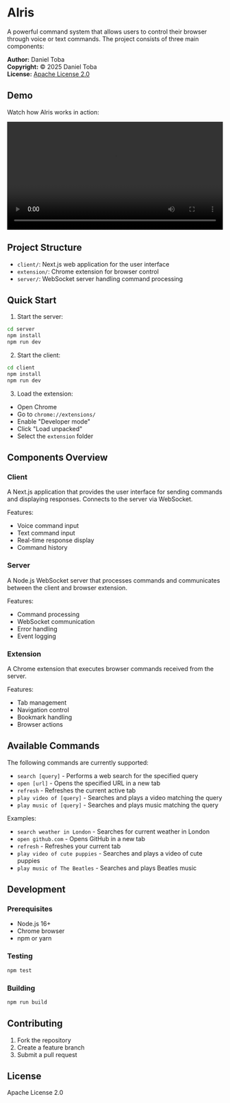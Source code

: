 # Alris

A powerful command system that allows users to control their browser through voice or text commands. The project consists of three main components:

**Author:** Daniel Toba  
**Copyright:** © 2025 Daniel Toba  
**License:** [Apache License 2.0](LICENSE)

## Demo

Watch how Alris works in action:

<video width="100%" controls>
  <source src="client/public/video/alris-demo.mp4" type="video/mp4">
  Your browser does not support the video tag.
</video>

## Project Structure

- `client/`: Next.js web application for the user interface
- `extension/`: Chrome extension for browser control
- `server/`: WebSocket server handling command processing

## Quick Start

1. Start the server:

```bash
cd server
npm install
npm run dev
```

2. Start the client:

```bash
cd client
npm install
npm run dev
```

3. Load the extension:

- Open Chrome
- Go to `chrome://extensions/`
- Enable "Developer mode"
- Click "Load unpacked"
- Select the `extension` folder

## Components Overview

### Client

A Next.js application that provides the user interface for sending commands and displaying responses. Connects to the server via WebSocket.

Features:

- Voice command input
- Text command input
- Real-time response display
- Command history

### Server

A Node.js WebSocket server that processes commands and communicates between the client and browser extension.

Features:

- Command processing
- WebSocket communication
- Error handling
- Event logging

### Extension

A Chrome extension that executes browser commands received from the server.

Features:

- Tab management
- Navigation control
- Bookmark handling
- Browser actions

## Available Commands

The following commands are currently supported:

- `search [query]` - Performs a web search for the specified query
- `open [url]` - Opens the specified URL in a new tab
- `refresh` - Refreshes the current active tab
- `play video of [query]` - Searches and plays a video matching the query
- `play music of [query]` - Searches and plays music matching the query

Examples:

- `search weather in London` - Searches for current weather in London
- `open github.com` - Opens GitHub in a new tab
- `refresh` - Refreshes your current tab
- `play video of cute puppies` - Searches and plays a video of cute puppies
- `play music of The Beatles` - Searches and plays Beatles music

## Development

### Prerequisites

- Node.js 16+
- Chrome browser
- npm or yarn

### Testing

```bash
npm test
```

### Building

```bash
npm run build
```

## Contributing

1. Fork the repository
2. Create a feature branch
3. Submit a pull request

## License

Apache License 2.0
